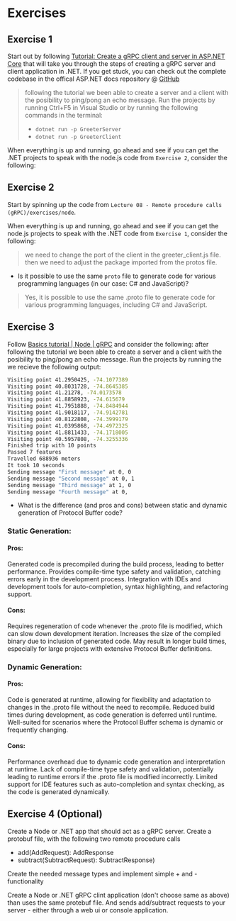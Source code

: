 # Exercises

## Exercise 1
Start out by following [Tutorial: Create a gRPC client and server in ASP.NET Core](https://learn.microsoft.com/en-us/aspnet/core/tutorials/grpc/grpc-start) that will take you through the steps of creating a gRPC server and client application in .NET. If you get stuck, you can check out the complete codebase in the offical ASP.NET docs repository @ [GitHub](https://github.com/dotnet/AspNetCore.Docs/tree/main/aspnetcore/tutorials/grpc/grpc-start/sample6)

> following the tutorial we been able to create a server and a client with the posibility to ping/pong an echo message.  Run the projects by running Ctrl+F5 in Visual Studio or by running the following commands in the terminal: 
>   - `dotnet run -p GreeterServer`
>   - `dotnet run -p GreeterClient`

When everything is up and running, go ahead and see if you can get the .NET projects to speak with the node.js code from `Exercise 2`, consider the following:
## Exercise 2
Start by spinning up the code from `Lecture 08 - Remote procedure calls (gRPC)/exercises/node`. 

When everything is up and running, go ahead and see if you can get the node.js projects to speak with the .NET code from `Exercise 1`, consider the following:
> we need to change the port of the client in the greeter_client.js file. then we need to adjust the package imported from the protos file.
- Is it possible to use the same `proto` file to generate code for various programming languages (in our case: C# and JavaScript)?
> Yes, it is possible to use the same .proto file to generate code for various programming languages, including C# and JavaScript.

## Exercise 3
Follow [Basics tutorial | Node | gRPC](https://grpc.io/docs/languages/node/basics/) and consider the following:
after following the tutorial we been able to create a server and a client with the posibility to ping/pong an echo message.  Run the projects by running the we recieve the following output:
```bash
Visiting point 41.2950425, -74.1077389
Visiting point 40.8031728, -74.8645385
Visiting point 41.21278, -74.0173578
Visiting point 41.8858923, -74.615679
Visiting point 41.7951888, -74.8484944
Visiting point 41.9018117, -74.9142781
Visiting point 40.8122808, -74.3999179
Visiting point 41.0395868, -74.4972325
Visiting point 41.8811433, -74.1718005
Visiting point 40.5957808, -74.3255336
Finished trip with 10 points
Passed 7 features
Travelled 688936 meters
It took 10 seconds
Sending message "First message" at 0, 0
Sending message "Second message" at 0, 1
Sending message "Third message" at 1, 0
Sending message "Fourth message" at 0,
```

- What is the difference (and pros and cons) between static and dynamic generation of Protocol Buffer code?
### Static Generation:
#### Pros:
Generated code is precompiled during the build process, leading to better performance.
Provides compile-time type safety and validation, catching errors early in the development process.
Integration with IDEs and development tools for auto-completion, syntax highlighting, and refactoring support.
#### Cons:
Requires regeneration of code whenever the .proto file is modified, which can slow down development iteration.
Increases the size of the compiled binary due to inclusion of generated code.
May result in longer build times, especially for large projects with extensive Protocol Buffer definitions.
### Dynamic Generation:
#### Pros:
Code is generated at runtime, allowing for flexibility and adaptation to changes in the .proto file without the need to recompile.
Reduced build times during development, as code generation is deferred until runtime.
Well-suited for scenarios where the Protocol Buffer schema is dynamic or frequently changing.
#### Cons:
Performance overhead due to dynamic code generation and interpretation at runtime.
Lack of compile-time type safety and validation, potentially leading to runtime errors if the .proto file is modified incorrectly.
Limited support for IDE features such as auto-completion and syntax checking, as the code is generated dynamically.

## Exercise 4 (**Optional**)
Create a Node or .NET app that should act as a gRPC server. Create a protobuf file, with the following two remote procedure calls
- add(AddRequest): AddResponse
- subtract(SubtractRequest): SubtractResponse)

Create the needed message types and implement simple + and - functionality

Create a Node or .NET gRPC clint application (don't choose same as above) than uses the same protebuf file. And sends add/subtract requests to your server - either through a web ui or console application.